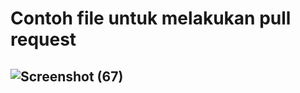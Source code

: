 # Contoh file untuk melakukan pull request
## ![Screenshot (67)](https://user-images.githubusercontent.com/66473626/221370048-5974b1ea-14c2-471f-8cc8-5a7055f5732a.png)

